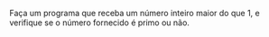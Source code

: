 Faça um programa que receba um número inteiro maior do que 1, e verifique se o número fornecido é primo ou não. 